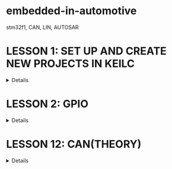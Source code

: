 # embedded-in-automotive
stm32f1, CAN, LIN, AUTOSAR
# LESSON 1: SET UP AND CREATE NEW PROJECTS IN KEILC
<details><summary>Details</summary>
<p>

</p>
</details>




# LESSON 2: GPIO
<details><summary>Details</summary>
<p>

</p>
</details>

# LESSON 12: CAN(THEORY)
<details><summary>Details</summary>
<p>

</p>
</details>